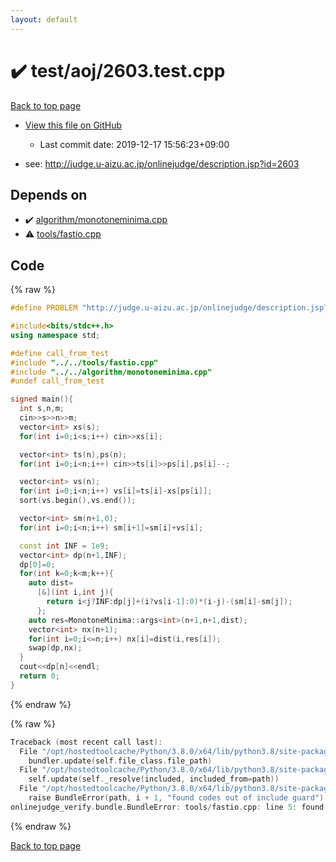 ```yaml
---
layout: default
---
```


<!-- mathjax config similar to math.stackexchange -->
<script type="text/javascript" async
  src="https://cdnjs.cloudflare.com/ajax/libs/mathjax/2.7.5/MathJax.js?config=TeX-MML-AM_CHTML">
</script>
<script type="text/x-mathjax-config">
  MathJax.Hub.Config({
    TeX: { equationNumbers: { autoNumber: "AMS" }},
    tex2jax: {
      inlineMath: [ ['$','$'] ],
      processEscapes: true
    },
    "HTML-CSS": { matchFontHeight: false },
    displayAlign: "left",
    displayIndent: "2em"
  });
</script>

<script type="text/javascript" src="https://cdnjs.cloudflare.com/ajax/libs/jquery/3.4.1/jquery.min.js"></script>
<script src="https://cdn.jsdelivr.net/npm/jquery-balloon-js@1.1.2/jquery.balloon.min.js" integrity="sha256-ZEYs9VrgAeNuPvs15E39OsyOJaIkXEEt10fzxJ20+2I=" crossorigin="anonymous"></script>
<script type="text/javascript" src="../../../assets/js/copy-button.js"></script>
<link rel="stylesheet" href="../../../assets/css/copy-button.css" />


# :heavy_check_mark: test/aoj/2603.test.cpp

<a href="../../../index.html">Back to top page</a>

* <a href="{{ site.github.repository_url }}/blob/master/test/aoj/2603.test.cpp">View this file on GitHub</a>
    - Last commit date: 2019-12-17 15:56:23+09:00


* see: <a href="http://judge.u-aizu.ac.jp/onlinejudge/description.jsp?id=2603">http://judge.u-aizu.ac.jp/onlinejudge/description.jsp?id=2603</a>


## Depends on

* :heavy_check_mark: <a href="../../../library/algorithm/monotoneminima.cpp.html">algorithm/monotoneminima.cpp</a>
* :warning: <a href="../../../library/tools/fastio.cpp.html">tools/fastio.cpp</a>


## Code

<a id="unbundled"></a>
{% raw %}
```cpp
#define PROBLEM "http://judge.u-aizu.ac.jp/onlinejudge/description.jsp?id=2603"

#include<bits/stdc++.h>
using namespace std;

#define call_from_test
#include "../../tools/fastio.cpp"
#include "../../algorithm/monotoneminima.cpp"
#undef call_from_test

signed main(){
  int s,n,m;
  cin>>s>>n>>m;
  vector<int> xs(s);
  for(int i=0;i<s;i++) cin>>xs[i];

  vector<int> ts(n),ps(n);
  for(int i=0;i<n;i++) cin>>ts[i]>>ps[i],ps[i]--;

  vector<int> vs(n);
  for(int i=0;i<n;i++) vs[i]=ts[i]-xs[ps[i]];
  sort(vs.begin(),vs.end());

  vector<int> sm(n+1,0);
  for(int i=0;i<n;i++) sm[i+1]=sm[i]+vs[i];

  const int INF = 1e9;
  vector<int> dp(n+1,INF);
  dp[0]=0;
  for(int k=0;k<m;k++){
    auto dist=
      [&](int i,int j){
        return i<j?INF:dp[j]+(i?vs[i-1]:0)*(i-j)-(sm[i]-sm[j]);
      };
    auto res=MonotoneMinima::args<int>(n+1,n+1,dist);
    vector<int> nx(n+1);
    for(int i=0;i<=n;i++) nx[i]=dist(i,res[i]);
    swap(dp,nx);
  }
  cout<<dp[n]<<endl;
  return 0;
}

```
{% endraw %}

<a id="bundled"></a>
{% raw %}
```cpp
Traceback (most recent call last):
  File "/opt/hostedtoolcache/Python/3.8.0/x64/lib/python3.8/site-packages/onlinejudge_verify/docs.py", line 328, in write_contents
    bundler.update(self.file_class.file_path)
  File "/opt/hostedtoolcache/Python/3.8.0/x64/lib/python3.8/site-packages/onlinejudge_verify/bundle.py", line 154, in update
    self.update(self._resolve(included, included_from=path))
  File "/opt/hostedtoolcache/Python/3.8.0/x64/lib/python3.8/site-packages/onlinejudge_verify/bundle.py", line 123, in update
    raise BundleError(path, i + 1, "found codes out of include guard")
onlinejudge_verify.bundle.BundleError: tools/fastio.cpp: line 5: found codes out of include guard

```
{% endraw %}

<a href="../../../index.html">Back to top page</a>

